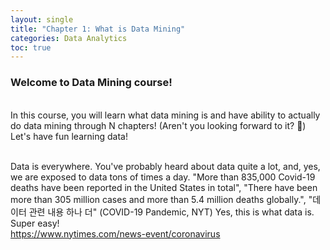 ```yaml
---
layout: single
title: "Chapter 1: What is Data Mining"
categories: Data Analytics
toc: true
---
```


<h3>Welcome to <b>Data Mining</b> course!</h3><br>
In this course, you will learn what data mining is and have ability to actually do data mining through N chapters! (Aren't you looking forward to it? 🤪) Let's have fun learning data!<br><br>

Data is everywhere. You've probably heard about data quite a lot, and, yes, we are exposed to data tons of times a day.
"More than 835,000 Covid-19 deaths have been reported in the United States in total", 
"There have been more than 305 million cases and more than 5.4 million deaths globally.", "데이터 관련 내용 하나 더" (COVID-19 Pandemic, NYT) Yes, this is what data is. Super easy!<br>
https://www.nytimes.com/news-event/coronavirus
